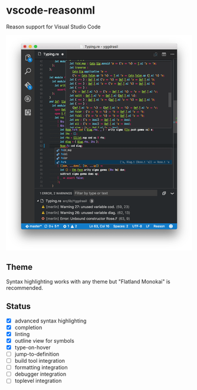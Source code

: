 # vscode-reasonml

Reason support for Visual Studio Code

![screenshot](https://github.com/freebroccolo/vscode-reasonml/raw/master/assets/screenshot.png)

## Theme

Syntax highlighting works with any theme but "Flatland Monokai" is recommended.

## Status

- [x] advanced syntax highlighting
- [x] completion
- [x] linting
- [x] outline view for symbols
- [x] type-on-hover
- [ ] jump-to-definition
- [ ] build tool integration
- [ ] formatting integration
- [ ] debugger integration
- [ ] toplevel integration
